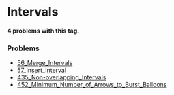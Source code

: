 # Intervals

**4 problems with this tag.**

### Problems

- [56_Merge_Intervals](../../Problems/56_Merge_Intervals.py)
- [57_Insert_Interval](../../Problems/57_Insert_Interval.py)
- [435_Non-overlapping_Intervals](../../Problems/435_Non-overlapping_Intervals.py)
- [452_Minimum_Number_of_Arrows_to_Burst_Balloons](../../Problems/452_Minimum_Number_of_Arrows_to_Burst_Balloons.py)
